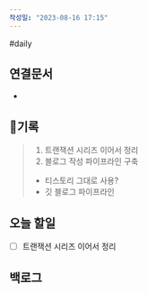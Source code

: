 ```yaml
---
작성일: "2023-08-16 17:15"
---
```

#daily

## 연결문서
- 

## 기록
> 1. 트랜잭션 시리즈 이어서 정리
> 2. 블로그 작성 파이프라인 구축
> 	- 티스토리 그대로 사용?
> 	- 깃 블로그 파이프라인



## 오늘 할일
- [ ] 트랜잭션 시리즈 이어서 정리

## 백로그



